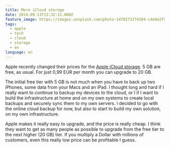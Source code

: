 ```yaml
---
title: More iCloud storage
date: 2014-09-13T13:32:11.000Z
feature_image: https://images.unsplash.com/photo-1470173274384-c4e8e2f9ea4c?ixlib=rb-0.3.5&q=80&fm=jpg&crop=entropy&cs=tinysrgb&w=1080&fit=max&ixid=eyJhcHBfaWQiOjExNzczfQ&s=7779b521f2047d20269300fc192bd19e
tags:
  - apple
  - tech
  - cloud
  - storage
  - en
language: en
---
```


Apple recently changed their prices for the [Apple iCloud storage](http://support.apple.com/kb/HT5879). 5 GB are free, as usual. For just 0,99 EUR per month you can upgrade to 20 GB.

The initial free tier with 5 GB is not much when you have to back up two iPhones, some data from your Macs and an iPad. I thought long and hard if I really want to continue to backup my devices to the cloud, or I if I want to build the infrastructure at home and on my own systems to create local backups and securely sync them to my own servers. I decided to go with the online cloud backup for now, but also to start to build my own solution, on my own infrastructure.

Apple makes it really easy to upgrade, and the price is really cheap. I think they want to get as many people as possible to upgrade from the free tier to the next higher (20 GB) tier. If you multiply a Dollar with millions of customers, even this really low price can be profitable I guess.
